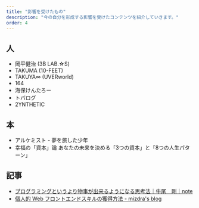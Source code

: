 ```yaml
---
title: "影響を受けたもの"
description: "今の自分を形成する影響を受けたコンテンツを紹介していきます。"
order: 4
---
```


## 人

- 岡平健治 (3B LAB.☆S)
- TAKUMA (10-FEET)
- TAKUYA∞ (UVERworld)
- 164
- 海保けんたろー
- トバログ
- 2YNTHETIC

## 本

- アルケミスト - 夢を旅した少年
- 幸福の「資本」論 あなたの未来を決める「3つの資本」と「8つの人生パターン」

## 記事

- [プログラミングというより物事が出来るようになる思考法｜牛尾　剛｜note](https://note.com/simplearchitect/n/n388201603a28)
- [個人的 Web フロントエンドスキルの獲得方法 - mizdra's blog](https://www.mizdra.net/entry/2021/12/31/011640)
